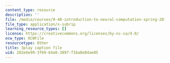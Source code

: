 ```yaml
---
content_type: resource
description: ''
file: /media/courses/9-40-introduction-to-neural-computation-spring-2018/202e6e993f6964a83897f1ba8e84ae05_K1pxJVdqlxw.srt
file_type: application/x-subrip
learning_resource_types: []
license: https://creativecommons.org/licenses/by-nc-sa/4.0/
ocw_type: OCWFile
resourcetype: Other
title: 3play caption file
uid: 202e6e99-3f69-64a8-3897-f1ba8e84ae05
---
```

